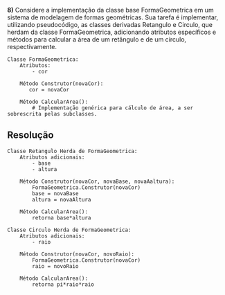 **8)** Considere a implementação da classe base FormaGeometrica em um sistema de modelagem de formas geométricas. Sua tarefa é implementar, utilizando pseudocódigo, as classes derivadas Retangulo e Circulo, que herdam da classe FormaGeometrica, adicionando atributos específicos e métodos para calcular a área de um retângulo e de um círculo, respectivamente.

```
Classe FormaGeometrica:
    Atributos:
        - cor

    Método Construtor(novaCor):
       cor = novaCor

    Método CalcularArea():
        # Implementação genérica para cálculo de área, a ser sobrescrita pelas subclasses.

```

## Resolução
```
Classe Retangulo Herda de FormaGeometrica:
    Atributos adicionais:
        - base
        - altura

    Método Construtor(novaCor, novaBase, novaAaltura):
        FormaGeometrica.Construtor(novaCor)
        base = novaBase
        altura = novaAltura

    Método CalcularArea():
        retorna base*altura

Classe Circulo Herda de FormaGeometrica:
    Atributos adicionais:
        - raio

    Método Construtor(novaCor, novoRaio):
        FormaGeometrica.Construtor(novaCor)
        raio = novoRaio

    Método CalcularArea():
        retorna pi*raio*raio
```
